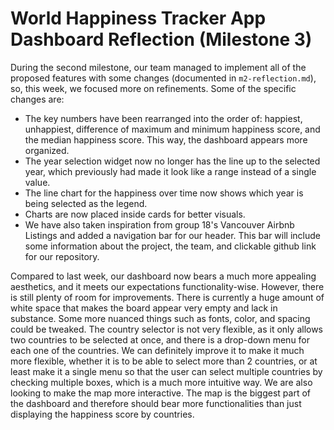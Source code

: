 # World Happiness Tracker App Dashboard Reflection (Milestone 3)

During the second milestone, our team managed to implement all of the proposed features with some changes (documented in `m2-reflection.md`), so, this week, we focused more on refinements. Some of the specific changes are:

- The key numbers have been rearranged into the order of: happiest, unhappiest, difference of maximum and minimum happiness score, and the median happiness score. This way, the dashboard appears more organized.
- The year selection widget now no longer has the line up to the selected year, which previously had made it look like a range instead of a single value.
- The line chart for the happiness over time now shows which year is being selected as the legend.
- Charts are now placed inside cards for better visuals.
- We have also taken inspiration from group 18's Vancouver Airbnb Listings and added a navigation bar for our header. This bar will include some information about the project, the team, and clickable github link for our repository.

Compared to last week, our dashboard now bears a much more appealing aesthetics, and it meets our expectations functionality-wise. However, there is still plenty of room for improvements. There is currently a huge amount of white space that makes the board appear very empty and lack in substance. Some more nuanced things such as fonts, color, and spacing could be tweaked. The country selector is not very flexible, as it only allows two countries to be selected at once, and there is a drop-down menu for each one of the countries. We can definitely improve it to make it much more flexible, whether it is to be able to select more than 2 countries, or at least make it a single menu so that the user can select multiple countries by checking multiple boxes, which is a much more intuitive way. We are also looking to make the map more interactive. The map is the biggest part of the dashboard and therefore should bear more functionalities than just displaying the happiness score by countries.